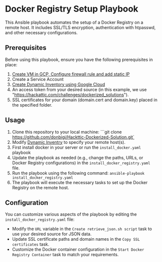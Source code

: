 # Docker Registry Setup Playbook  

This Ansible playbook automates the setup of a Docker Registry on a remote host. It includes SSL/TLS encryption, authentication with htpasswd, and other necessary configurations. 
## Prerequisites  
Before using this playbook, ensure you have the following prerequisites in place:  

1. [Create VM in GCP, Configure firewall rule and add static IP](../terraform)
2. Create a Service Account
3. [Create Dynamic Inventory using Google Cloud](inventory) 
4. An access token from your desired source (in this example, we use "https://hackattic.com/challenges/dockerized_solutions"). 
5. SSL certificates for your domain (domain.cert and domain.key) placed in the specified folder.
## Usage

1. Clone this repository to your local machine: ```git clone https://github.com/donbigi/Hackttic-Dockerized-Solution.git`
2. Modify [Dynamic Inventry](ansible/inventory/README.md) to specify your remote host(s).
3. First install docker in your server or run the `install_docker.yaml` playbook
3. Update the playbook as needed (e.g., change the paths, URLs, or Docker Registry configurations) in the `install_docker_registry.yaml` file.
4. Run the playbook using the following command: `ansible-playbook install_docker_registry.yaml`
5. The playbook will execute the necessary tasks to set up the Docker Registry on the remote host.

## Configuration

You can customize various aspects of the playbook by editing the `install_docker_registry.yaml` file:
- Modify the `URL` variable in the `Create retrieve_json.sh script` task to use your desired source for JSON data.
- Update SSL certificate paths and domain names in the `Copy SSL certificates` task.
- Customize the Docker container configuration in the `Start Docker Registry Container` task to match your requirements.

